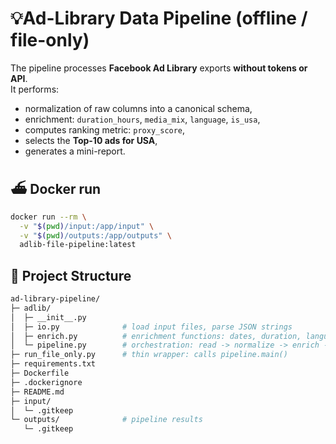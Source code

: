 # 💡Ad-Library Data Pipeline (offline / file-only)

The pipeline processes **Facebook Ad Library** exports **without tokens or API**.  
It performs:

- normalization of raw columns into a canonical schema,
- enrichment: `duration_hours`, `media_mix`, `language`, `is_usa`,
- computes ranking metric: `proxy_score`,
- selects the **Top-10 ads for USA**,
- generates a mini-report.

## ⛴ Docker run

```bash
docker run --rm \
  -v "$(pwd)/input:/app/input" \
  -v "$(pwd)/outputs:/app/outputs" \
  adlib-file-pipeline:latest
```

## 📂 Project Structure

```bash
ad-library-pipeline/
├─ adlib/
│  ├─ __init__.py
│  ├─ io.py              # load input files, parse JSON strings
│  ├─ enrich.py          # enrichment functions: dates, duration, language, media_mix, is_usa, score
│  └─ pipeline.py        # orchestration: read -> normalize -> enrich -> save
├─ run_file_only.py      # thin wrapper: calls pipeline.main()
├─ requirements.txt
├─ Dockerfile
├─ .dockerignore
├─ README.md
├─ input/               
│  └─ .gitkeep
└─ outputs/              # pipeline results
   └─ .gitkeep
```
